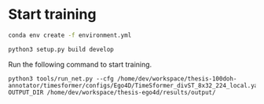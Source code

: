 # Start training


```bash
conda env create -f environment.yml
```

```bash
python3 setup.py build develop
```

Run the following command to start training.
```shell
python3 tools/run_net.py --cfg /home/dev/workspace/thesis-100doh-annotator/timesformer/configs/Ego4D/TimeSformer_divST_8x32_224_local.yaml OUTPUT_DIR /home/dev/workspace/thesis-ego4d/results/output/
```
